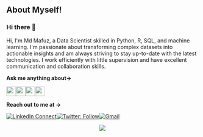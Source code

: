 ## About Myself!

### Hi there 👋

Hi, I'm Md Mafuz, a Data Scientist skilled in Python, R, SQL, and machine learning. I'm passionate about transforming complex datasets into actionable insights and am always striving to stay up-to-date with the latest technologies. I work efficiently with little supervision and have excellent communication and collaboration skills.

**Ask me anything about→**

<img src='https://img.shields.io/badge/Python-3776AB?&style=for-the-badge&logo=python&logoColor=white' height='25'/><img src='https://img.shields.io/badge/R-276DC3?&style=for-the-badge&logo=r&logoColor=white' height='25'/><img src='https://img.shields.io/badge/SQL-4479A1?&style=for-the-badge&logo=sqlite&logoColor=white' height='25'/><img src='https://img.shields.io/badge/Machine%20Learning-F5A623?&style=for-the-badge&logo=tensorflow&logoColor=white' height='25'/>

**Reach out to me at →**

[![LinkedIn Connect](https://img.shields.io/badge/LinkedIn-0077B5?style=for-the-badge&logo=linkedin&logoColor=white)](https://www.linkedin.com/in/mafuzfahad/)[![Twitter: Follow](https://img.shields.io/badge/Twitter-1DA1F2?style=for-the-badge&logo=twitter&logoColor=white)](https://twitter.com/mafuzfahad)[![Gmail](https://img.shields.io/badge/Gmail-D14836?style=for-the-badge&logo=gmail&logoColor=white)](mailto:your_email@example.com?subject=From%20GitHub&body=Hi,%20there.%20Found%20you%20from%20GitHub.)

<p align = "center">
<img src="https://github-readme-stats.vercel.app/api?username=mafuzfahad&count_private=true&include_all_commits=true&show_icons=true&theme=gotham&line_height=25&hide_border=true">
</p>

